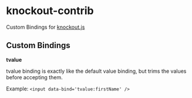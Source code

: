 knockout-contrib
================

Custom Bindings for [knockout.js](http://knockoutjs.com)

Custom Bindings
---------------

**tvalue**

tvalue binding is exactly like the default value binding, but trims the values before accepting them.

Example: `<input data-bind='tvalue:firstName' />`

